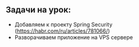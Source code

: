 ## Задачи на урок:

- Добавляем к проекту Spring Security (https://habr.com/ru/articles/781066/)
- Разворачиваем приложение на VPS сервере
